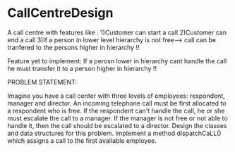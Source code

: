 # CallCentreDesign
A call centre with features like :
1)Customer can start a call
2)Customer can end a call
3)If a person in lower level hierarchy is not free--> call can be tranfered to the persons higher in hierarchy !!


Feature yet to implement: 
If a perosn lower in hierarchy cant handle the call he must transfer it to a person higher in hierarchy !!




PROBLEM STATEMENT:

Imagine you have a call center with three levels of employees: respondent,
manager and director. An incoming telephone call must be first allocated to a
respondent who is free. If the respondent can't handle the call, he or she must
escalate the call to a manager. If the manager is not free or not able to handle it,
then the call should be escalated to a director. Design the classes and data
structures for this problem. Implement a method dispatchCaLL() which assigns a
call to the first available employee.
